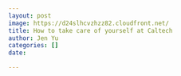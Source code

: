```yaml
---
layout: post
image: https://d24slhcvzhzz82.cloudfront.net/
title: How to take care of yourself at Caltech
author: Jen Yu
categories: []
date: 

---
```

